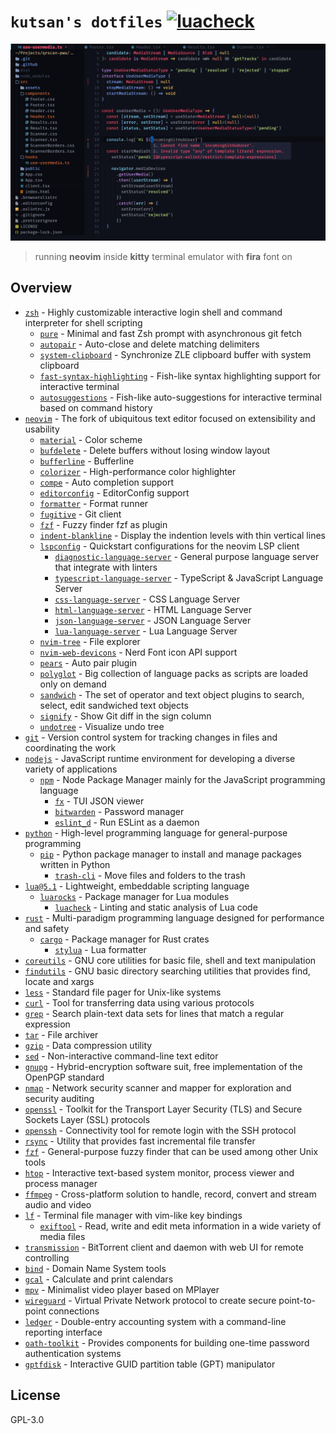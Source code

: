 # `kutsan's dotfiles` [![luacheck](https://github.com/kutsan/dotfiles/actions/workflows/luacheck.yml/badge.svg)](https://github.com/kutsan/dotfiles/actions/workflows/luacheck.yml)

![screenshot](https://raw.githubusercontent.com/kutsan/dotfiles/master/.github/screenshot.png)

> running **neovim** inside **kitty** terminal emulator with **fira** font on

## Overview

- [`zsh`](https://github.com/zsh-users/zsh) - Highly customizable interactive login shell and command interpreter for shell scripting
  - [`pure`](https://github.com/kutsan/pure) - Minimal and fast Zsh prompt with asynchronous git fetch
  - [`autopair`](https://github.com/hlissner/zsh-autopair) - Auto-close and delete matching delimiters
  - [`system-clipboard`](https://github.com/kutsan/zsh-system-clipboard) - Synchronize ZLE clipboard buffer with system clipboard
  - [`fast-syntax-highlighting`](https://github.com/zdharma/fast-syntax-highlighting) - Fish-like syntax highlighting support for interactive terminal
  - [`autosuggestions`](https://github.com/zsh-users/zsh-autosuggestions) - Fish-like auto-suggestions for interactive terminal based on command history
- [`neovim`](https://github.com/neovim/neovim) - The fork of ubiquitous text editor focused on extensibility and usability
  - [`material`](https://github.com/kaicataldo/material.vim) - Color scheme
  - [`bufdelete`](https://github.com/famiu/bufdelete.nvim) - Delete buffers without losing window layout
  - [`bufferline`](https://github.com/akinsho/nvim-bufferline.lua) - Bufferline
  - [`colorizer`](https://github.com/norcalli/nvim-colorizer.lua) - High-performance color highlighter
  - [`compe`](https://github.com/hrsh7th/nvim-compe/) - Auto completion support
  - [`editorconfig`](https://github.com/editorconfig/editorconfig-vim) - EditorConfig support
  - [`formatter`](https://github.com/mhartington/formatter.nvim) - Format runner
  - [`fugitive`](https://github.com/tpope/vim-fugitive) - Git client
  - [`fzf`](https://github.com/junegunn/fzf.vim) - Fuzzy finder fzf as plugin
  - [`indent-blankline`](https://github.com/lukas-reineke/indent-blankline.nvim) - Display the indention levels with thin vertical lines
  - [`lspconfig`](https://github.com/neovim/nvim-lspconfig) - Quickstart configurations for the neovim LSP client
    - [`diagnostic-language-server`](https://github.com/iamcco/diagnostic-languageserver) - General purpose language server that integrate with linters
    - [`typescript-language-server`](https://github.com/theia-ide/typescript-language-server) - TypeScript & JavaScript Language Server
    - [`css-language-server`](https://github.com/vscode-langservers/vscode-css-languageserver-bin) - CSS Language Server
    - [`html-language-server`](https://github.com/vscode-langservers/vscode-html-languageserver-bin) - HTML Language Server
    - [`json-language-server`](https://github.com/vscode-langservers/vscode-json-languageserver) - JSON Language Server
    - [`lua-language-server`](https://github.com/sumneko/lua-language-server) - Lua Language Server
  - [`nvim-tree`](https://github.com/kyazdani42/nvim-tree.lua) - File explorer
  - [`nvim-web-devicons`](https://github.com/kyazdani42/nvim-web-devicons) - Nerd Font icon API support
  - [`pears`](https://github.com/steelsojka/pears.nvim) - Auto pair plugin
  - [`polyglot`](https://github.com/sheerun/vim-polyglot) - Big collection of language packs as scripts are loaded only on demand
  - [`sandwich`](https://github.com/machakann/vim-sandwich) - The set of operator and text object plugins to search, select, edit sandwiched text objects
  - [`signify`](https://github.com/mhinz/vim-signify) - Show Git diff in the sign column
  - [`undotree`](https://github.com/mbbill/undotree) - Visualize undo tree
- [`git`](https://git-scm.com) - Version control system for tracking changes in files and coordinating the work
- [`nodejs`](https://nodejs.org) - JavaScript runtime environment for developing a diverse variety of applications
  - [`npm`](https://www.npmjs.com) - Node Package Manager mainly for the JavaScript programming language
    - [`fx`](https://github.com/antonmedv/fx) - TUI JSON viewer
    - [`bitwarden`](https://github.com/bitwarden/cli) - Password manager
    - [`eslint_d`](https://github.com/mantoni/eslint_d.js) - Run ESLint as a daemon
- [`python`](https://www.python.org) - High-level programming language for general-purpose programming
  - [`pip`](https://pypi.org) - Python package manager to install and manage packages written in Python
    - [`trash-cli`](https://github.com/andreafrancia/trash-cli) - Move files and folders to the trash
- [`lua@5.1`](https://www.lua.org) - Lightweight, embeddable scripting language
  - [`luarocks`](https://luarocks.org) - Package manager for Lua modules
    - [`luacheck`](https://github.com/mpeterv/luacheck) - Linting and static analysis of Lua code
- [`rust`](https://www.rust-lang.org) - Multi-paradigm programming language designed for performance and safety
  - [`cargo`](https://crates.io) - Package manager for Rust crates
    - [`stylua`](https://github.com/johnnymorganz/stylua) - Lua formatter
- [`coreutils`](https://www.gnu.org/software/coreutils/coreutils.html) - GNU core utilities for basic file, shell and text manipulation
- [`findutils`](https://www.gnu.org/software/findutils) - GNU basic directory searching utilities that provides find, locate and xargs
- [`less`](http://www.greenwoodsoftware.com/less) - Standard file pager for Unix-like systems
- [`curl`](https://github.com/curl/curl) - Tool for transferring data using various protocols
- [`grep`](https://www.gnu.org/software/grep) - Search plain-text data sets for lines that match a regular expression
- [`tar`](https://www.gnu.org/software/tar) - File archiver
- [`gzip`](https://www.gnu.org/software/gzip) - Data compression utility
- [`sed`](https://www.gnu.org/software/sed) - Non-interactive command-line text editor
- [`gnupg`](https://www.gnupg.org) - Hybrid-encryption software suit, free implementation of the OpenPGP standard
- [`nmap`](https://github.com/nmap/nmap) - Network security scanner and mapper for exploration and security auditing
- [`openssl`](https://github.com/openssl/openssl) - Toolkit for the Transport Layer Security (TLS) and Secure Sockets Layer (SSL) protocols
- [`openssh`](https://www.openssh.com) - Connectivity tool for remote login with the SSH protocol
- [`rsync`](https://rsync.samba.org) - Utility that provides fast incremental file transfer
- [`fzf`](https://github.com/junegunn/fzf) - General-purpose fuzzy finder that can be used among other Unix tools
- [`htop`](https://github.com/hishamhm/htop) - Interactive text-based system monitor, process viewer and process manager
- [`ffmpeg`](https://github.com/FFmpeg/FFmpeg) - Cross-platform solution to handle, record, convert and stream audio and video
- [`lf`](https://github.com/gokcehan/lf) - Terminal file manager with vim-like key bindings
  - [`exiftool`](http://www.sno.phy.queensu.ca/~phil/exiftool) - Read, write and edit meta information in a wide variety of media files
- [`transmission`](https://github.com/transmission/transmission) - BitTorrent client and daemon with web UI for remote controlling
- [`bind`](https://source.isc.org/cgi-bin/gitweb.cgi) - Domain Name System tools
- [`gcal`](https://www.gnu.org/software/gcal) - Calculate and print calendars
- [`mpv`](https://github.com/mpv-player/mpv) - Minimalist video player based on MPlayer
- [`wireguard`](https://github.com/WireGuard/wireguard-go) - Virtual Private Network protocol to create secure point-to-point connections
- [`ledger`](https://github.com/ledger/ledger) - Double-entry accounting system with a command-line reporting interface
- [`oath-toolkit`](https://www.nongnu.org/oath-toolkit) - Provides components for building one-time password authentication systems
- [`gptfdisk`](https://www.rodsbooks.com/gdisk) - Interactive GUID partition table (GPT) manipulator

## License

GPL-3.0
